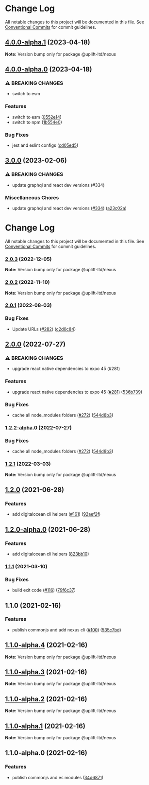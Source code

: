 # Change Log

All notable changes to this project will be documented in this file.
See [Conventional Commits](https://conventionalcommits.org) for commit guidelines.

## [4.0.0-alpha.1](https://github.com/uplift-ltd/nexus/compare/@uplift-ltd/nexus@4.0.0-alpha.0...@uplift-ltd/nexus@4.0.0-alpha.1) (2023-04-18)

**Note:** Version bump only for package @uplift-ltd/nexus





## [4.0.0-alpha.0](https://github.com/uplift-ltd/nexus/compare/@uplift-ltd/nexus@3.0.0...@uplift-ltd/nexus@4.0.0-alpha.0) (2023-04-18)


### ⚠ BREAKING CHANGES

* switch to esm

### Features

* switch to esm ([0552e14](https://github.com/uplift-ltd/nexus/commit/0552e1405f9a92d7cf080b472d2bc01af645ebcd))
* switch to npm ([1b554e0](https://github.com/uplift-ltd/nexus/commit/1b554e0463cf4575d6d68824507bafa8e4d6f7c5))


### Bug Fixes

* jest and eslint configs ([cd05ed5](https://github.com/uplift-ltd/nexus/commit/cd05ed5cdb8337ef081ecc8ef22a103a42c93eb8))



## [3.0.0](https://github.com/uplift-ltd/nexus/compare/@uplift-ltd/nexus@2.0.3...@uplift-ltd/nexus@3.0.0) (2023-02-06)


### ⚠ BREAKING CHANGES

* update graphql and react dev versions (#334)

### Miscellaneous Chores

* update graphql and react dev versions ([#334](https://github.com/uplift-ltd/nexus/issues/334)) ([a23c02a](https://github.com/uplift-ltd/nexus/commit/a23c02a120dfde626c39c3dae392d36e874bd9cd))



# Change Log

All notable changes to this project will be documented in this file. See
[Conventional Commits](https://conventionalcommits.org) for commit guidelines.

### [2.0.3](https://github.com/uplift-ltd/nexus/compare/@uplift-ltd/nexus@2.0.2...@uplift-ltd/nexus@2.0.3) (2022-12-05)

**Note:** Version bump only for package @uplift-ltd/nexus

### [2.0.2](https://github.com/uplift-ltd/nexus/compare/@uplift-ltd/nexus@2.0.1...@uplift-ltd/nexus@2.0.2) (2022-11-10)

**Note:** Version bump only for package @uplift-ltd/nexus

### [2.0.1](https://github.com/uplift-ltd/nexus/compare/@uplift-ltd/nexus@2.0.0...@uplift-ltd/nexus@2.0.1) (2022-08-03)

### Bug Fixes

- Update URLs ([#282](https://github.com/uplift-ltd/nexus/issues/282))
  ([c2d0c84](https://github.com/uplift-ltd/nexus/commit/c2d0c843c8eb18c4a9ae360ee2d840f5be388fac))

## [2.0.0](https://github.com/uplift-ltd/nexus/compare/@uplift-ltd/nexus@1.2.1...@uplift-ltd/nexus@2.0.0) (2022-07-27)

### ⚠ BREAKING CHANGES

- upgrade react native dependencies to expo 45 (#281)

### Features

- upgrade react native dependencies to expo 45
  ([#281](https://github.com/uplift-ltd/nexus/issues/281))
  ([536b739](https://github.com/uplift-ltd/nexus/commit/536b7390efd620be40953cd7c800fdeaf87489fc))

### Bug Fixes

- cache all node_modules folders ([#272](https://github.com/uplift-ltd/nexus/issues/272))
  ([544d8b3](https://github.com/uplift-ltd/nexus/commit/544d8b30a30193f503b6d880d0af7f09323fd032))

### [1.2.2-alpha.0](https://github.com/uplift-ltd/nexus/compare/@uplift-ltd/nexus@1.2.1...@uplift-ltd/nexus@1.2.2-alpha.0) (2022-07-27)

### Bug Fixes

- cache all node_modules folders ([#272](https://github.com/uplift-ltd/nexus/issues/272))
  ([544d8b3](https://github.com/uplift-ltd/nexus/commit/544d8b30a30193f503b6d880d0af7f09323fd032))

### [1.2.1](https://github.com/uplift-ltd/nexus/compare/@uplift-ltd/nexus@1.2.0...@uplift-ltd/nexus@1.2.1) (2022-03-03)

**Note:** Version bump only for package @uplift-ltd/nexus

## [1.2.0](https://github.com/uplift-ltd/nexus/compare/@uplift-ltd/nexus@1.1.1...@uplift-ltd/nexus@1.2.0) (2021-06-28)

### Features

- add digitalocean cli helpers ([#161](https://github.com/uplift-ltd/nexus/issues/161))
  ([92aef2f](https://github.com/uplift-ltd/nexus/commit/92aef2f3884b0a8ea310d7e53405ab45f024f653))

## [1.2.0-alpha.0](https://github.com/uplift-ltd/nexus/compare/@uplift-ltd/nexus@1.1.1...@uplift-ltd/nexus@1.2.0-alpha.0) (2021-06-28)

### Features

- add digitalocean cli helpers
  ([823bb10](https://github.com/uplift-ltd/nexus/commit/823bb1004064b03182bb1cebe09a9c5702aaa661))

### [1.1.1](https://github.com/uplift-ltd/nexus/compare/@uplift-ltd/nexus@1.1.0...@uplift-ltd/nexus@1.1.1) (2021-03-10)

### Bug Fixes

- build exit code ([#116](https://github.com/uplift-ltd/nexus/issues/116))
  ([79f6c37](https://github.com/uplift-ltd/nexus/commit/79f6c37e2dbcb3974085511cb3051d9a5d0538f6))

## 1.1.0 (2021-02-16)

### Features

- publish commonjs and add nexus cli ([#100](https://github.com/uplift-ltd/nexus/issues/100))
  ([535c7bd](https://github.com/uplift-ltd/nexus/commit/535c7bd0ad8224b9dde814f18f9d5082366061e1))

## [1.1.0-alpha.4](https://github.com/uplift-ltd/nexus/compare/@uplift-ltd/nexus@1.1.0-alpha.3...@uplift-ltd/nexus@1.1.0-alpha.4) (2021-02-16)

**Note:** Version bump only for package @uplift-ltd/nexus

## [1.1.0-alpha.3](https://github.com/uplift-ltd/nexus/compare/@uplift-ltd/nexus@1.1.0-alpha.2...@uplift-ltd/nexus@1.1.0-alpha.3) (2021-02-16)

**Note:** Version bump only for package @uplift-ltd/nexus

## [1.1.0-alpha.2](https://github.com/uplift-ltd/nexus/compare/@uplift-ltd/nexus@1.1.0-alpha.1...@uplift-ltd/nexus@1.1.0-alpha.2) (2021-02-16)

**Note:** Version bump only for package @uplift-ltd/nexus

## [1.1.0-alpha.1](https://github.com/uplift-ltd/nexus/compare/@uplift-ltd/nexus@1.1.0-alpha.0...@uplift-ltd/nexus@1.1.0-alpha.1) (2021-02-16)

**Note:** Version bump only for package @uplift-ltd/nexus

## 1.1.0-alpha.0 (2021-02-16)

### Features

- publish commonjs and es modules
  ([34d6871](https://github.com/uplift-ltd/nexus/commit/34d6871f720efebf2d48773ae1e17c8dc6fd652d))
